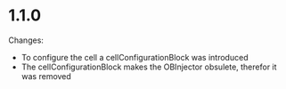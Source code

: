 # 1.1.0

Changes:
* To configure the cell a cellConfigurationBlock was introduced
* The cellConfigurationBlock makes the OBInjector obsulete, therefor it was removed